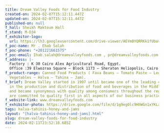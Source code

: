 ```yaml
---
title: Dream Valley Foods for Food Industry
created-on: 2024-02-07T15:12:11.447Z
updated-on: 2024-02-07T15:12:11.447Z
published-on: null
f_hall: Sheikh Maktoum Hall
f_stand: M-D34
f_exhibitor-logo:
  url: https://lh3.googleusercontent.com/drive-viewer/AEYmBYQRRKk1fUbovlSv-P2lzIKRuXHvj_t37TxeNCqW1DVTqimPF5plI20mJzw0mndvupufAdVnyi19ZszZuoTFoJAIoGfe=s1600
f_poc-name: Mr . Ehab Salah
f_poc-phone: "+201221661575"
f_poc-email: Ihab.salah@dreamvalleyfoods.com , pr@dreamvalleyfoods.com
f_address: |-
  Factory : K 30 Cairo Alex Agricultural Road, Egypt.
  Office :39 Elwozraa Square – Block 1173 – Sheraton Heliopolis, Cairo , Egypt.
f_product-range: Canned Food Products ( Fava Beans – Tomato Paste – Legumes –
  Vegetables – Halva – Tahina – Jam).
f_brief: Dream Valley started in 1997 until became one of the leading companies
  in the production and distribution of food and beverages in the Middle East
  and became synonymous with quality among consumers throughout the region. We
  are committed to quality first in all aspects of our business practices.
f_website-link: www.dreamvalleyfoods.com
f_exhibitor-photo: https://drive.google.com/file/d/1g9egOlc9HhWGn1xYKLaFwW_16zGyhgbD/view?usp=drive_link
tags: halva-tahinis-honey-and-jams
layout: "[halva-tahinis-honey-and-jams].html"
slug: dream-valley-foods-for-food-industry
date: 2024-02-11T23:52:18.685Z
---
```


